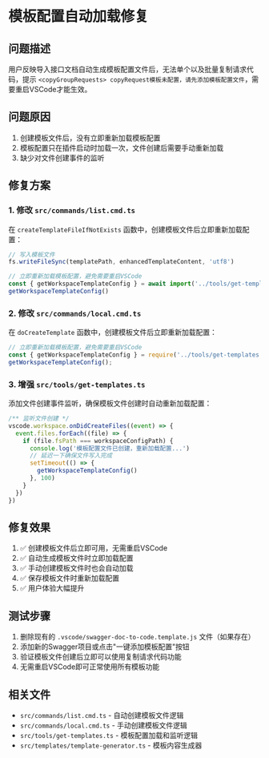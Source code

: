 # 模板配置自动加载修复

## 问题描述
用户反映导入接口文档自动生成模板配置文件后，无法单个以及批量复制请求代码，提示 `<copyGroupRequests> copyRequest模板未配置，请先添加模板配置文件`，需要重启VSCode才能生效。

## 问题原因
1. 创建模板文件后，没有立即重新加载模板配置
2. 模板配置只在插件启动时加载一次，文件创建后需要手动重新加载
3. 缺少对文件创建事件的监听

## 修复方案

### 1. 修改 `src/commands/list.cmd.ts`
在 `createTemplateFileIfNotExists` 函数中，创建模板文件后立即重新加载配置：

```typescript
// 写入模板文件
fs.writeFileSync(templatePath, enhancedTemplateContent, 'utf8')

// 立即重新加载模板配置，避免需要重启VSCode
const { getWorkspaceTemplateConfig } = await import('../tools/get-templates')
getWorkspaceTemplateConfig()
```

### 2. 修改 `src/commands/local.cmd.ts`
在 `doCreateTemplate` 函数中，创建模板文件后立即重新加载配置：

```typescript
// 立即重新加载模板配置，避免需要重启VSCode
const { getWorkspaceTemplateConfig } = require('../tools/get-templates');
getWorkspaceTemplateConfig();
```

### 3. 增强 `src/tools/get-templates.ts`
添加文件创建事件监听，确保模板文件创建时自动重新加载配置：

```typescript
/** 监听文件创建 */
vscode.workspace.onDidCreateFiles((event) => {
  event.files.forEach((file) => {
    if (file.fsPath === workspaceConfigPath) {
      console.log('模板配置文件已创建，重新加载配置...')
      // 延迟一下确保文件写入完成
      setTimeout(() => {
        getWorkspaceTemplateConfig()
      }, 100)
    }
  })
})
```

## 修复效果
1. ✅ 创建模板文件后立即可用，无需重启VSCode
2. ✅ 自动生成模板文件时立即加载配置
3. ✅ 手动创建模板文件时也会自动加载
4. ✅ 保存模板文件时重新加载配置
5. ✅ 用户体验大幅提升

## 测试步骤
1. 删除现有的 `.vscode/swagger-doc-to-code.template.js` 文件（如果存在）
2. 添加新的Swagger项目或点击"一键添加模板配置"按钮
3. 验证模板文件创建后立即可以使用复制请求代码功能
4. 无需重启VSCode即可正常使用所有模板功能

## 相关文件
- `src/commands/list.cmd.ts` - 自动创建模板文件逻辑
- `src/commands/local.cmd.ts` - 手动创建模板文件逻辑  
- `src/tools/get-templates.ts` - 模板配置加载和监听逻辑
- `src/templates/template-generator.ts` - 模板内容生成器